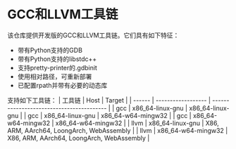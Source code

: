 # GCC和LLVM工具链

该仓库提供开发版的GCC和LLVM工具链。它们具有如下特征：
- 带有Python支持的GDB
- 带有Python支持的libstdc++
- 支持pretty-printer的.gdbinit
- 使用相对路径，可重新部署
- 已配置rpath并带有必要的动态库

支持如下工具链：
| 工具链 | Host               | Target                                    |
| ------ | ------------------ | ----------------------------------------- |
| gcc    | x86_64-linux-gnu   | x86_64-linux-gnu                          |
| gcc    | x86_64-linux-gnu   | x86_64-w64-mingw32                        |
| gcc    | x86_64-w64-mingw32 | x86_64-w64-mingw32                        |
| llvm   | x86_64-linux-gnu   | X86, ARM, AArch64, LoongArch, WebAssembly |
| llvm   | x86_64-w64-mingw32 | X86, ARM, AArch64, LoongArch, WebAssembly |